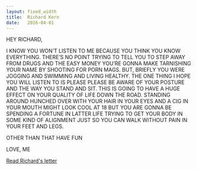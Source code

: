 ```yaml
---
layout: fixed_width
title:  Richard Kern
date:   2016-04-01
---
```


<div class="letter-text">
HEY RICHARD,

I KNOW YOU WON’T LISTEN TO ME BECAUSE YOU THINK YOU KNOW EVERYTHING. THERE’S NO POINT TRYING TO TELL YOU TO STEP AWAY FROM DRUGS AND THE EASY MONEY YOU’RE GONNA MAKE TARNISHING YOUR NAME BY SHOOTING FOR PORN MAGS. BUT, BRIEFLY YOU WERE JOGGING AND SWIMMING AND LIVING HEALTHY. THE ONE THING I HOPE YOU WILL LISTEN TO IS PLEASE PLEASE BE AWARE OF YOUR POSTURE AND THE WAY YOU STAND AND SIT. THIS IS GOING TO HAVE A HUGE EFFECT ON YOUR QUALITY OF LIFE DOWN THE ROAD. STANDING AROUND HUNCHED OVER WITH YOUR HAIR IN YOUR EYES AND A CIG IN YOUR MOUTH MIGHT LOOK COOL AT 18 BUT YOU ARE GONNA BE SPENDING A FORTUNE IN LATTER LIFE TRYING TO GET YOUR BODY IN SOME KIND OF ALIGNMENT JUST SO YOU CAN WALK WITHOUT PAIN IN YOUR FEET AND LEGS.

OTHER THAN THAT HAVE FUN 

LOVE, ME
</div>


<div class="letter-links">
  <a class="page-link" href="{{ '/richard-kern/' | prepend: site.baseurl }}">Read Richard's letter</a>
</div>

